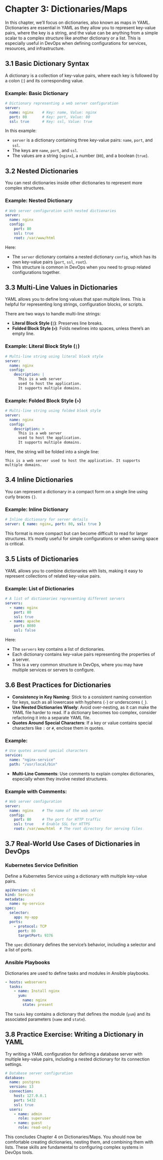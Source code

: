 # Chapter 3: Dictionaries/Maps

In this chapter, we’ll focus on dictionaries, also known as maps in YAML. Dictionaries are essential in YAML as they allow you to represent key-value pairs, where the key is a string, and the value can be anything from a simple scalar to a complex structure like another dictionary or a list. This is especially useful in DevOps when defining configurations for services, resources, and infrastructure.

## 3.1 Basic Dictionary Syntax
A dictionary is a collection of key-value pairs, where each key is followed by a colon (:) and its corresponding value.

### Example: Basic Dictionary
```yaml
# Dictionary representing a web server configuration
server:
  name: nginx    # Key: name, Value: nginx
  port: 80       # Key: port, Value: 80
  ssl: true      # Key: ssl, Value: true
```

In this example:
- `server` is a dictionary containing three key-value pairs: `name`, `port`, and `ssl`.
- The keys are `name`, `port`, and `ssl`.
- The values are a string (`nginx`), a number (`80`), and a boolean (`true`).

## 3.2 Nested Dictionaries
You can nest dictionaries inside other dictionaries to represent more complex structures.

### Example: Nested Dictionary
```yaml
# Web server configuration with nested dictionaries
server:
  name: nginx
  config:
    port: 80
    ssl: true
    root: /var/www/html
```

Here:
- The `server` dictionary contains a nested dictionary `config`, which has its own key-value pairs (`port`, `ssl`, `root`).
- This structure is common in DevOps when you need to group related configurations together.

## 3.3 Multi-Line Values in Dictionaries
YAML allows you to define long values that span multiple lines. This is helpful for representing long strings, configuration blocks, or scripts.

There are two ways to handle multi-line strings:
- **Literal Block Style (`|`)**: Preserves line breaks.
- **Folded Block Style (`>`)**: Folds newlines into spaces, unless there’s an empty line.

### Example: Literal Block Style (`|`)
```yaml
# Multi-line string using literal block style
server:
  name: nginx
  config:
    description: |
      This is a web server
      used to host the application.
      It supports multiple domains.
```

### Example: Folded Block Style (`>`)
```yaml
# Multi-line string using folded block style
server:
  name: nginx
  config:
    description: >
      This is a web server
      used to host the application.
      It supports multiple domains.
```
Here, the string will be folded into a single line:
```
This is a web server used to host the application. It supports multiple domains.
```

## 3.4 Inline Dictionaries
You can represent a dictionary in a compact form on a single line using curly braces `{}`.

### Example: Inline Dictionary
```yaml
# Inline dictionary for server details
server: { name: nginx, port: 80, ssl: true }
```

This format is more compact but can become difficult to read for larger structures. It’s mostly useful for simple configurations or when saving space is critical.

## 3.5 Lists of Dictionaries
YAML allows you to combine dictionaries with lists, making it easy to represent collections of related key-value pairs.

### Example: List of Dictionaries
```yaml
# A list of dictionaries representing different servers
servers:
  - name: nginx
    port: 80
    ssl: true
  - name: apache
    port: 8080
    ssl: false
```

Here:
- The `servers` key contains a list of dictionaries.
- Each dictionary contains key-value pairs representing the properties of a server.
- This is a very common structure in DevOps, where you may have multiple services or servers to configure.

## 3.6 Best Practices for Dictionaries
- **Consistency in Key Naming**: Stick to a consistent naming convention for keys, such as all lowercase with hyphens (`-`) or underscores (`_`).
- **Use Nested Dictionaries Wisely**: Avoid over-nesting, as it can make the YAML file harder to read. If a dictionary becomes too complex, consider refactoring it into a separate YAML file.
- **Quotes Around Special Characters**: If a key or value contains special characters like `:` or `#`, enclose them in quotes.

### Example:
```yaml
# Use quotes around special characters
service:
  name: "nginx-service"
  path: "/usr/local/bin"
```

- **Multi-Line Comments**: Use comments to explain complex dictionaries, especially when they involve nested structures.

### Example with Comments:
```yaml
# Web server configuration
server:
  name: nginx    # The name of the web server
  config:
    port: 80     # The port for HTTP traffic
    ssl: true    # Enable SSL for HTTPS
    root: /var/www/html  # The root directory for serving files
```

## 3.7 Real-World Use Cases of Dictionaries in DevOps
### Kubernetes Service Definition
Define a Kubernetes Service using a dictionary with multiple key-value pairs.

```yaml
apiVersion: v1
kind: Service
metadata:
  name: my-service
spec:
  selector:
    app: my-app
  ports:
    - protocol: TCP
      port: 80
      targetPort: 9376
```

The `spec` dictionary defines the service’s behavior, including a selector and a list of ports.

### Ansible Playbooks
Dictionaries are used to define tasks and modules in Ansible playbooks.

```yaml
- hosts: webservers
  tasks:
    - name: Install nginx
      yum:
        name: nginx
        state: present
```

The `tasks` key contains a dictionary that defines the module (`yum`) and its associated parameters (`name` and `state`).

## 3.8 Practice Exercise: Writing a Dictionary in YAML
Try writing a YAML configuration for defining a database server with multiple key-value pairs, including a nested dictionary for its connection settings.

```yaml
# Database server configuration
database:
  name: postgres
  version: 13
  connection:
    host: 127.0.0.1
    port: 5432
    ssl: true
  users:
    - name: admin
      role: superuser
    - name: guest
      role: read-only
```

This concludes Chapter 4 on Dictionaries/Maps. You should now be comfortable creating dictionaries, nesting them, and combining them with lists. These skills are fundamental to configuring complex systems in DevOps tools.


